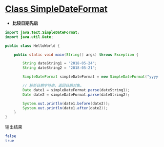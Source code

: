 # [Class SimpleDateFormat](https://docs.oracle.com/javase/8/docs/api/java/text/SimpleDateFormat.html)

- **比较日期先后**

```java
import java.text.SimpleDateFormat;
import java.util.Date;

public class HelloWorld {

    public static void main(String[] args) throws Exception {

        String dateString1 = "2018-05-24";
        String dateString2 = "2018-05-21";

        SimpleDateFormat simpleDateFormat = new SimpleDateFormat("yyyy-MM-dd");

        // 解析日期字符串，返回日期对象。
        Date date1 = simpleDateFormat.parse(dateString1);
        Date date2 = simpleDateFormat.parse(dateString2);

        System.out.println(date1.before(date2));
        System.out.println(date1.after(date2));
    }
}
```

输出结果

```bash
false
true
```
